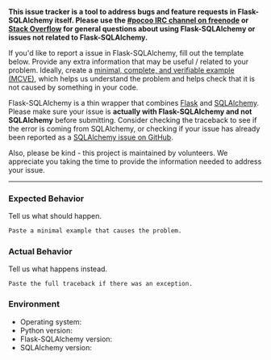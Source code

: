 **This issue tracker is a tool to address bugs and feature requests in
Flask-SQLAlchemy itself. Please use the [#pocoo IRC channel on freenode](http://flask.pocoo.org/community/irc/)
or [Stack Overflow](https://stackoverflow.com/questions/tagged/flask-sqlalchemy?sort=linked) for general questions about using Flask-SQLAlchemy
or issues not related to Flask-SQLAlchemy.**

If you'd like to report a issue in Flask-SQLAlchemy, fill out the template below.
Provide any extra information that may be useful / related to your problem.
Ideally, create a [minimal, complete, and verifiable example (MCVE)](https://stackoverflow.com/help/mcve),
which helps us understand the problem and helps check that it is not caused
by something in your code.

Flask-SQLAlchemy is a thin wrapper that combines [Flask](https://github.com/pallets/flask) and [SQLAlchemy](https://github.com/sqlalchemy/sqlalchemy). Please
make sure your issue is **actually with Flask-SQLAlchemy and not SQLAlchemy** before
submitting. Consider checking the traceback to see if the error is coming from SQLAlchemy,
or checking if your issue has already been reported as a [SQLAlchemy issue on GitHub](https://github.com/sqlalchemy/sqlalchemy/issues).

Also, please be kind - this project is maintained by volunteers. We appreciate
you taking the time to provide the information needed to address your issue.

---

### Expected Behavior

Tell us what should happen.

```python
Paste a minimal example that causes the problem.
```

### Actual Behavior

Tell us what happens instead.

```pytb
Paste the full traceback if there was an exception.
```

### Environment

* Operating system:
* Python version:
* Flask-SQLAlchemy version:
* SQLAlchemy version:
